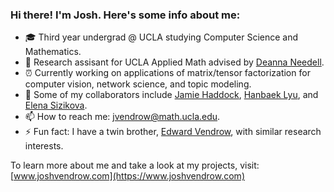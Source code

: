 ### Hi there! I'm Josh. Here's some info about me:

- 🎓 Third year undergrad @ UCLA studying Computer Science and Mathematics.
- 🔭 Research assisant for UCLA Applied Math advised by [Deanna Needell](https://www.math.ucla.edu/~deanna/).
- ⏰ Currently working on applications of matrix/tensor factorization for computer vision, network science, and topic modeling.
- 👯 Some of my collaborators include [Jamie Haddock](https://www.math.ucla.edu/~jhaddock/), [Hanbaek Lyu](https://hanbaeklyu.com/), and [Elena Sizikova](https://esizikova.github.io/).
- 📫 How to reach me: jvendrow@math.ucla.edu.
- ⚡ Fun fact: I have a twin brother, [Edward Vendrow](http://edwardv.com/), with similar research interests.

To learn more about me and take a look at my projects, visit: [www.joshvendrow.com](https://www.joshvendrow.com)
